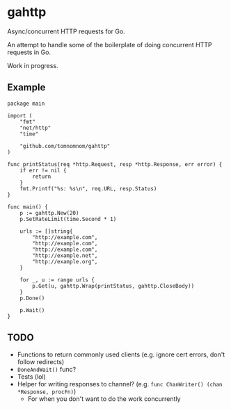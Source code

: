# gahttp

Async/concurrent HTTP requests for Go.

An attempt to handle some of the boilerplate of doing concurrent HTTP requests in Go.

Work in progress.


## Example

```golang
package main

import (
    "fmt"
    "net/http"
    "time"

    "github.com/tomnomnom/gahttp"
)

func printStatus(req *http.Request, resp *http.Response, err error) {
    if err != nil {
        return
    }
    fmt.Printf("%s: %s\n", req.URL, resp.Status)
}

func main() {
    p := gahttp.New(20)
    p.SetRateLimit(time.Second * 1)

    urls := []string{
        "http://example.com",
        "http://example.com",
        "http://example.com",
        "http://example.net",
        "http://example.org",
    }

    for _, u := range urls {
        p.Get(u, gahttp.Wrap(printStatus, gahttp.CloseBody))
    }
    p.Done()

    p.Wait()
}
```

## TODO

* Functions to return commonly used clients (e.g. ignore cert errors, don't follow redirects)
* `DoneAndWait()` func?
* Tests (lol)
* Helper for writing responses to channel? (e.g. `func ChanWriter() (chan *Response, procFn)`)
    - For when you don't want to do the work concurrently
